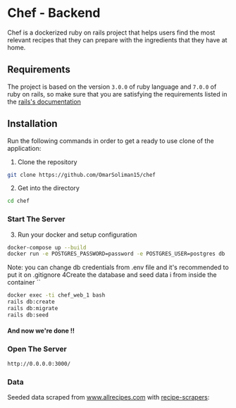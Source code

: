 Chef - Backend
===
Chef is a dockerized ruby on rails project that helps users find the most relevant recipes that they can prepare with the ingredients that they have at home.

## Requirements
The project is based on the version `3.0.0` of ruby language and `7.0.0` of ruby on rails,
so make sure that you are satisfying the requirements
listed in the [rails's documentation](https://guides.rubyonrails.org/v5.0/getting_started.html#installing-rails)

## Installation
Run the following commands in order to get a ready to use clone of the application:

1. Clone the repository
```bash
git clone https://github.com/OmarSoliman15/chef
```
2. Get into the directory
```bash
cd chef
```
### Start The Server
3. Run your docker and setup configuration
```bash
docker-compose up --build
docker run -e POSTGRES_PASSWORD=password -e POSTGRES_USER=postgres db
```
Note: you can change db credentials from .env file and it's recommended to put it on .gitignore
4Create the database and seed data i from inside the container ``
```bash
docker exec -ti chef_web_1 bash
rails db:create
rails db:migrate
rails db:seed
```
#### And now we're done !!

### Open The Server
```bash
http://0.0.0.0:3000/
```

###  Data

Seeded data scraped from www.allrecipes.com with [recipe-scrapers](https://github.com/hhursev/recipe-scrapers):
```
